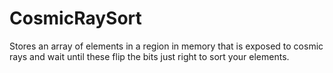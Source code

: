 # CosmicRaySort

Stores an array of elements in a region in memory that is exposed to cosmic rays and wait until these flip the bits just right to sort your elements.
